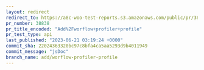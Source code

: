 ```yaml
---
layout: redirect
redirect_to: https://a8c-woo-test-reports.s3.amazonaws.com/public/pr/38838/api/index.html
pr_number: 38838
pr_title_encoded: "Add%2Fworflow+profiler+profile"
pr_test_type: api
last_published: "2023-06-21 03:19:24 +0000"
commit_sha: 22024363320bc97c8bfa4ca5aa5293d9b4011949
commit_message: "jsDoc"
branch_name: add/worflow-profiler-profile
---
```

